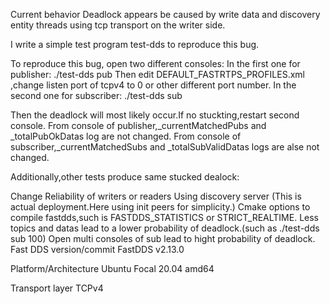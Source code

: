 Current behavior
Deadlock appears be caused by write data and discovery entity threads using tcp transport on the writer side.

I write a simple test program test-dds to reproduce this bug.

To reproduce this bug, open two different consoles:
In the first one for publisher: ./test-dds pub
Then edit DEFAULT_FASTRTPS_PROFILES.xml ,change listen port of tcpv4 to 0 or other different port number.
In the second one for subscriber: ./test-dds sub

Then the deadlock will most likely occur.If no stuckting,restart second console.
From console of publisher,_currentMatchedPubs and _totalPubOkDatas log are not changed.
From console of subscriber,_currentMatchedSubs and _totalSubValidDatas logs are alse not changed.

Additionally,other tests produce same stucked dealock:

Change Reliability of writers or readers
Using discovery server (This is actual deployment.Here using init peers for simplicity.)
Cmake options to compile fastdds,such is FASTDDS_STATISTICS or STRICT_REALTIME.
Less topics and datas lead to a lower probability of deadlock.(such as ./test-dds sub 100)
Open multi consoles of sub lead to hight probability of deadlock.
Fast DDS version/commit
FastDDS v2.13.0

Platform/Architecture
Ubuntu Focal 20.04 amd64

Transport layer
TCPv4